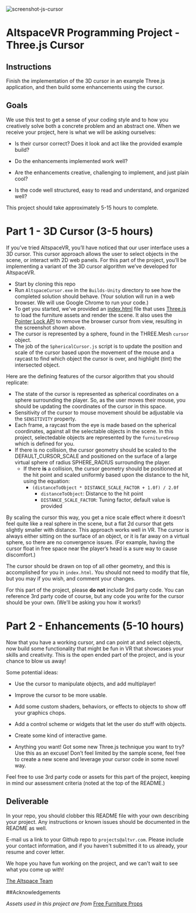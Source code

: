 ![screenshot-js-cursor](https://cloud.githubusercontent.com/assets/1117692/8268926/a89a82d0-1748-11e5-8299-1f79838955fc.png)

# AltspaceVR Programming Project - Three.js Cursor

## Instructions

Finish the implementation of the 3D cursor in an example Three.js application, and then build some enhancements using the cursor.

## Goals

We use this test to get a sense of your coding style and to how you creatively solve both a concrete problem and an abstract one. When we receive your project, here is what we will be asking ourselves:

- Is their cursor correct? Does it look and act like the provided example build?

- Do the enhancements implemented work well?

- Are the enhancements creative, challenging to implement, and just plain cool?

- Is the code well structured, easy to read and understand, and organized well?

This project should take approximately 5-15 hours to complete.


# Part 1 - 3D Cursor (3-5 hours)

If you’ve tried AltspaceVR, you’ll have noticed that our user interface uses a 3D cursor. This cursor approach allows the user to select objects in the scene, or interact with 2D web panels. For this part of the project, you’ll be implementing a variant of the 3D cursor algorithm we’ve developed for AltspaceVR.  

- Start by cloning this repo
- Run `AltspaceCursor.exe` in the `Builds-Unity` directory to see how the completed solution should behave.  (Your solution will run in a web browser. We will use Google Chrome to run your code.)
- To get you started, we've provided an [index.html](./index.html) file that uses [Three.js](http://threejs.org) to load the furniture assets and render the scene. It also uses the [Pointer Lock API](https://developer.mozilla.org/en-US/docs/Web/API/Pointer_Lock_API) to remove the browser cursor from view, resulting in the screenshot shown above.
- The cursor is represented by a sphere, found in the THREE.Mesh `cursor` object. 
- The job of the `SphericalCursor.js` script is to update the position and scale of the cursor based upon the movement of the mouse and a raycast to find which object the cursor is over, and highlight (tint) the intersected object.  

Here are the defining features of the cursor algorithm that you should replicate:

- The state of the cursor is represented as spherical coordinates on a sphere surrounding the player. So, as the user moves their mouse, you should be updating the coordinates of the cursor in this space.
- Sensitivity of the cursor to mouse movement should be adjustable via the `SENSITIVITY` property.
- Each frame, a raycast from the eye is made based on the spherical coordinates, against all the selectable objects in the scene.  In this project, selectedable objects are represented by the `furnitureGroup` which is defined for you.  
- If there is no collision, the cursor geometry should be scaled to the DEFAULT_CURSOR_SCALE and positioned on the surface of a large virtual sphere of radius SPHERE_RADIUS surrounding the player.
  - If there **is** a collision, the cursor geometry should be positioned at the hit point and scaled uniformly based upon the distance to the hit, using the equation:
    - `(distanceToObject * DISTANCE_SCALE_FACTOR + 1.0f) / 2.0f`
      - `distanceToObject`: Distance to the hit point
      - `DISTANCE_SCALE_FACTOR`: Tuning factor, default value is provided

By scaling the cursor this way, you get a nice scale effect where it doesn’t feel quite like a real sphere in the scene, but a flat 2d cursor that gets slightly smaller with distance. This approach works well in VR. The cursor is always either sitting on the surface of an object, or it is far away on a virtual sphere, so there are no convergence issues. (For example, having the cursor float in free space near the player’s head is a sure way to cause discomfort.) 

The cursor should be drawn on top of all other geometry, and this is accomplished for you in `index.html`.  You should not need to modify that file, but you may if you wish, and comment your changes.

For this part of the project, please **do not** include 3rd party code. You can reference 3rd party code of course, but any code you write for the cursor should be your own. (We'll be asking you how it works!)

# Part 2 - Enhancements (5-10 hours)

Now that you have a working cursor, and can point at and select objects, now build some functionality that might be fun in VR that showcases your skills and creativity. This is the open ended part of the project, and is your chance to blow us away! 

Some potential ideas:

- Use the cursor to manipulate objects, and add multiplayer!

- Improve the cursor to be more usable.

- Add some custom shaders, behaviors, or effects to objects to show off your graphics chops.

- Add a control scheme or widgets that let the user do stuff with objects.

- Create some kind of interactive game.

- Anything you want! Got some new Three.js technique you want to try? Use this as an excuse! Don’t feel limited by the sample scene, feel free to create a new scene and leverage your cursor code in some novel way.

Feel free to use 3rd party code or assets for this part of the project, keeping in mind our assessment criteria (noted at the top of the README.)

## Deliverable

In your repo, you should clobber this README file with your own describing your project. Any instructions or known issues should be documented in the README as well.

E-mail us a link to your Github repo to `projects@altvr.com`. Please include your contact information, and if you haven't submitted it to us already, your resume and cover letter. 

We hope you have fun working on the project, and we can't wait to see what you come up with!
    
[The Altspace Team](http://altvr.com/team/)
    
##Acknowledgements

*Assets used in this project are from* [Free Furniture Props](https://www.assetstore.unity3d.com/en/#!/content/8822)





